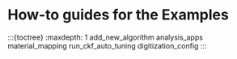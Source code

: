 # How-to guides for the Examples

:::{toctree}
:maxdepth: 1
add_new_algorithm
analysis_apps
material_mapping
run_ckf_auto_tuning
digitization_config
:::
